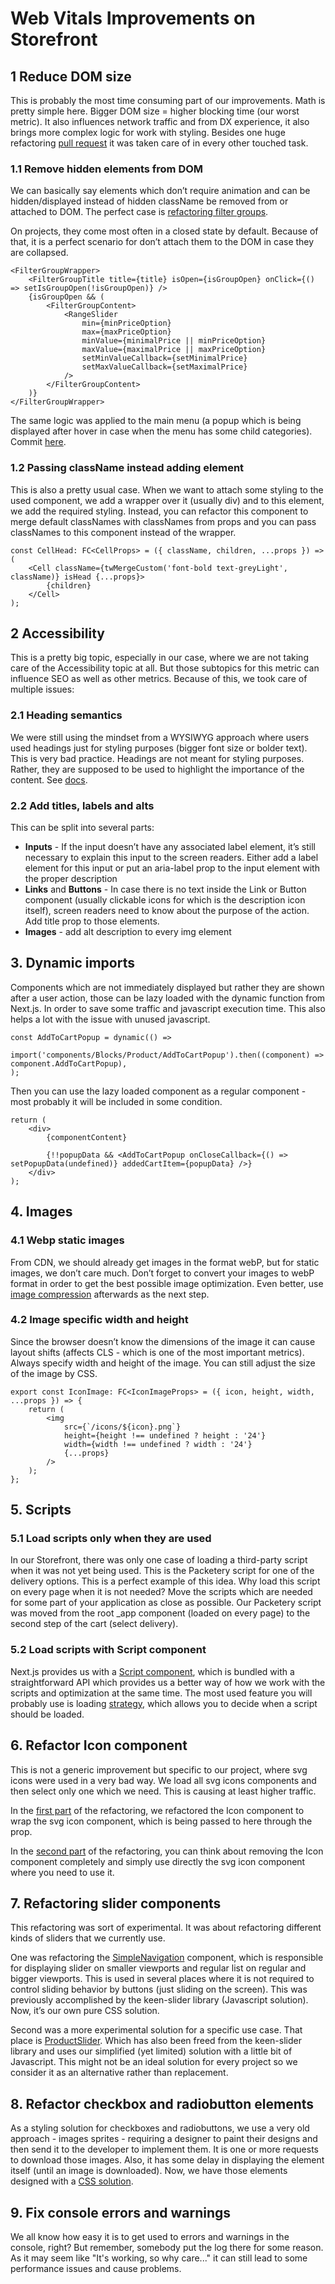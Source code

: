 # Web Vitals Improvements on Storefront

## 1 Reduce DOM size

This is probably the most time consuming part of our improvements. Math is pretty simple here. Bigger DOM size = higher blocking time (our worst metric). It also influences network traffic and from DX experience, it also brings more complex logic for work with styling. Besides one huge refactoring [pull request](https://github.com/shopsys/shopsys/pull/2749/commits) it was taken care of in every other touched task.

### 1.1 Remove hidden elements from DOM

We can basically say elements which don’t require animation and can be hidden/displayed instead of hidden className be removed from or attached to DOM. The perfect case is [refactoring filter groups](https://github.com/shopsys/shopsys/pull/2741).

On projects, they come most often in a closed state by default. Because of that, it is a perfect scenario for don’t attach them to the DOM in case they are collapsed.

```tsx
<FilterGroupWrapper>
    <FilterGroupTitle title={title} isOpen={isGroupOpen} onClick={() => setIsGroupOpen(!isGroupOpen)} />
    {isGroupOpen && (
        <FilterGroupContent>
            <RangeSlider
                min={minPriceOption}
                max={maxPriceOption}
                minValue={minimalPrice || minPriceOption}
                maxValue={maximalPrice || maxPriceOption}
                setMinValueCallback={setMinimalPrice}
                setMaxValueCallback={setMaximalPrice}
            />
        </FilterGroupContent>
    )}
</FilterGroupWrapper>
```

The same logic was applied to the main menu (a popup which is being displayed after hover in case when the menu has some child categories). Commit [here](https://github.com/shopsys/shopsys/pull/2749/commits/af75a2ebfe32a9f3725a9594005f54616cb27ffd).

### 1.2 Passing className instead adding element

This is also a pretty usual case. When we want to attach some styling to the used component, we add a wrapper over it (usually div) and to this element, we add the required styling. Instead, you can refactor this component to merge default classNames with classNames from props and you can pass classNames to this component instead of the wrapper.

```tsx
const CellHead: FC<CellProps> = ({ className, children, ...props }) => (
    <Cell className={twMergeCustom('font-bold text-greyLight', className)} isHead {...props}>
        {children}
    </Cell>
);
```

## 2 Accessibility

This is a pretty big topic, especially in our case, where we are not taking care of the Accessibility topic at all. But those subtopics for this metric can influence SEO as well as other metrics. Because of this, we took care of multiple issues:

### 2.1 Heading semantics

We were still using the mindset from a WYSIWYG approach where users used headings just for styling purposes (bigger font size or bolder text). This is very bad practice. Headings are not meant for styling purposes. Rather, they are supposed to be used to highlight the importance of the content. See [docs](https://developer.mozilla.org/en-US/docs/Web/HTML/Element/Heading_Elements).

### 2.2 Add titles, labels and alts

This can be split into several parts:

-   **Inputs** - If the input doesn’t have any associated label element, it’s still necessary to explain this input to the screen readers. Either add a label element for this input or put an aria-label prop to the input element with the proper description
-   **Links** and **Buttons** - In case there is no text inside the Link or Button component (usually clickable icons for which is the description icon itself), screen readers need to know about the purpose of the action. Add title prop to those elements.
-   **Images** - add alt description to every img element

## 3. Dynamic imports

Components which are not immediately displayed but rather they are shown after a user action, those can be lazy loaded with the dynamic function from Next.js. In order to save some traffic and javascript execution time. This also helps a lot with the issue with unused javascript.

```tsx
const AddToCartPopup = dynamic(() =>
    import('components/Blocks/Product/AddToCartPopup').then((component) => component.AddToCartPopup),
);
```

Then you can use the lazy loaded component as a regular component - most probably it will be included in some condition.

```tsx
return (
    <div>
        {componentContent}

        {!!popupData && <AddToCartPopup onCloseCallback={() => setPopupData(undefined)} addedCartItem={popupData} />}
    </div>
);
```

## 4. Images

### 4.1 Webp static images

From CDN, we should already get images in the format webP, but for static images, we don’t care much. Don’t forget to convert your images to webP format in order to get the best possible image optimization. Even better, use [image compression](https://tinypng.com/) afterwards as the next step.

### 4.2 Image specific width and height

Since the browser doesn’t know the dimensions of the image it can cause layout shifts (affects CLS - which is one of the most important metrics). Always specify width and height of the image. You can still adjust the size of the image by CSS.

```tsx
export const IconImage: FC<IconImageProps> = ({ icon, height, width, ...props }) => {
    return (
        <img
            src={`/icons/${icon}.png`}
            height={height !== undefined ? height : '24'}
            width={width !== undefined ? width : '24'}
            {...props}
        />
    );
};
```

## 5. Scripts

### 5.1 Load scripts only when they are used

In our Storefront, there was only one case of loading a third-party script when it was not yet being used. This is the Packetery script for one of the delivery options. This is a perfect example of this idea. Why load this script on every page when it is not needed? Move the scripts which are needed for some part of your application as close as possible. Our Packetery script was moved from the root \_app component (loaded on every page) to the second step of the cart (select delivery).

### 5.2 Load scripts with Script component

Next.js provides us with a [Script component](https://nextjs.org/docs/pages/building-your-application/optimizing/scripts), which is bundled with a straightforward API which provides us a better way of how we work with the scripts and optimization at the same time. The most used feature you will probably use is loading [strategy](https://nextjs.org/docs/pages/building-your-application/optimizing/scripts), which allows you to decide when a script should be loaded.

## 6. Refactor Icon component

This is not a generic improvement but specific to our project, where svg icons were used in a very bad way. We load all svg icons components and then select only one which we need. This is causing at least higher traffic.

In the [first part](https://github.com/shopsys/shopsys/pull/2722/files) of the refactoring, we refactored the Icon component to wrap the svg icon component, which is being passed to here through the prop.

In the [second part](https://github.com/shopsys/shopsys/pull/2745/files) of the refactoring, you can think about removing the Icon component completely and simply use directly the svg icon component where you need to use it.

## 7. Refactoring slider components

This refactoring was sort of experimental. It was about refactoring different kinds of sliders that we currently use.

One was refactoring the [SimpleNavigation](https://github.com/shopsys/shopsys/blob/14.0/project-base/storefront/components/Blocks/SimpleNavigation/SimpleNavigation.tsx) component, which is responsible for displaying slider on smaller viewports and regular list on regular and bigger viewports. This is used in several places where it is not required to control sliding behavior by buttons (just sliding on the screen). This was previously accomplished by the keen-slider library (Javascript solution). Now, it’s our own pure CSS solution.

Second was a more experimental solution for a specific use case. That place is [ProductSlider](https://github.com/shopsys/shopsys/blob/14.0/project-base/storefront/components/Blocks/Product/ProductsSlider.tsx). Which has also been freed from the keen-slider library and uses our simplified (yet limited) solution with a little bit of Javascript. This might not be an ideal solution for every project so we consider it as an alternative rather than replacement.

## 8. Refactor checkbox and radiobutton elements

As a styling solution for checkboxes and radiobuttons, we use a very old approach - images sprites - requiring a designer to paint their designs and then send it to the developer to implement them. It is one or more requests to download those images. Also, it has some delay in displaying the element itself (until an image is downloaded). Now, we have those elements designed with a [CSS solution](https://github.com/shopsys/shopsys/pull/2752).

## 9. Fix console errors and warnings

We all know how easy it is to get used to errors and warnings in the console, right? But remember, somebody put the log there for some reason. As it may seem like "It's working, so why care..." it can still lead to some performance issues and cause problems.
